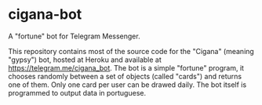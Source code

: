 # cigana-bot
A "fortune" bot for Telegram Messenger.

This repository contains most of the source code for the "Cigana" (meaning "gypsy") bot, hosted at Heroku and available at https://telegram.me/cigana_bot.
The bot is a simple "fortune" program, it chooses randomly between a set of objects (called "cards") and returns one of them. Only one card per user can be drawed daily. The bot itself is programmed to output data in portuguese.